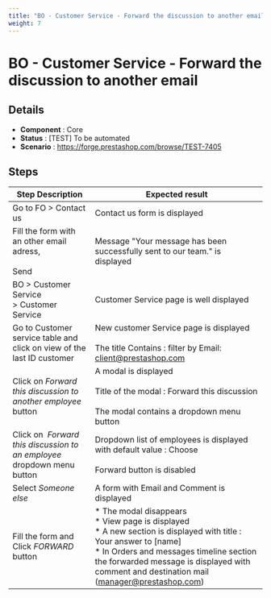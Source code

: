 ```yaml
---
title: "BO - Customer Service - Forward the discussion to another email"
weight: 7
---
```


# BO - Customer Service - Forward the discussion to another email
## Details
* **Component** : Core
* **Status** : [TEST] To be automated
* **Scenario** : https://forge.prestashop.com/browse/TEST-7405

## Steps
| Step Description | Expected result |
| ----- | ----- |
| Go to FO > Contact us | Contact us form is displayed |
| Fill the form with an other email adress,<br><br>Send | Message "Your message has been successfully sent to our team." is displayed |
| BO > Customer Service > Customer Service | Customer Service page is well displayed |
| Go to Customer service table and click on view of the last ID customer | New customer Service page is displayed<br><br>The title Contains : filter by Email: client@prestashop.com |
| Click on *Forward this discussion to another employee* button | A modal is displayed<br><br>Title of the modal : Forward this discussion<br><br>The modal contains a dropdown menu button |
| Click on  *Forward this discussion to an employee* dropdown menu button | Dropdown list of employees is displayed with default value : Choose<br><br>Forward button is disabled |
| Select *Someone else* | A form with Email and Comment is displayed |
| Fill the form and Click *FORWARD* button | * The modal disappears<br> * View page is displayed<br> * A new section is displayed with title : Your answer to [name]<br> * In Orders and messages timeline section the forwarded message is displayed with comment and destination mail (manager@prestashop.com) |
